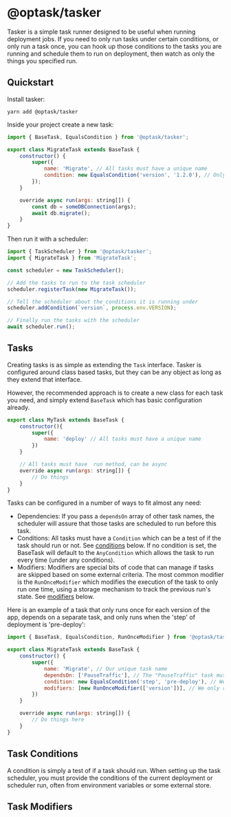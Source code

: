 # @optask/tasker

Tasker is a simple task runner designed to be useful when running deployment jobs. If you need to only run tasks under certain conditions, or only run a task once, you can hook up those conditions to the tasks you are running and schedule them to run on deployment, then watch as only the things you specified run.

## Quickstart

Install tasker:

```shell
yarn add @optask/tasker
```

Inside your project create a new task:

```javascript
import { BaseTask, EqualsCondition } from '@optask/tasker';

export class MigrateTask extends BaseTask {
    constructor() {
        super({
            name: 'Migrate', // All tasks must have a unique name
            condition: new EqualsCondition('version', '1.2.0'), // Only runs when the 'version' condition is equal to the string '1.2.0'
        });
    }

    override async run(args: string[]) {
        const db = someDBConnection(args);
        await db.migrate();
    }
}
```

Then run it with a scheduler:

```javascript
import { TaskScheduler } from '@optask/tasker';
import { MigrateTask } from 'MigrateTask';

const scheduler = new TaskScheduler();

// Add the tasks to run to the task scheduler
scheduler.registerTask(new MigrateTask());

// Tell the scheduler about the conditions it is running under
scheduler.addCondition(`version`, process.env.VERSION);

// Finally run the tasks with the scheduler
await scheduler.run();
```

## Tasks

Creating tasks is as simple as extending the `Task` interface. Tasker is configured around class based tasks, but they can be any object as long as they extend that interface.

However, the recommended approach is to create a new class for each task you need, and simply extend `BaseTask` which has basic configuration already.

```javascript
export class MyTask extends BaseTask {
    constructor(){
        super({
            name: 'deploy' // All tasks must have a unique name
        })
    }

    // All tasks must have  run method, can be async
    override async run(args: string[]) {
        // Do things
    }
}
```

Tasks can be configured in a number of ways to fit almost any need:

- Dependencies: If you pass a `dependsOn` array of other task names, the scheduler will assure that those tasks are scheduled to run before this task.
- Conditions: All tasks must have a `Condition` which can be a test of if the task should run or not. See [conditions](#task-conditions) below. If no condition is set, the BaseTask will default to the `AnyCondition` which allows the task to run every time (under any conditions).
- Modifiers: Modifiers are special bits of code that can manage if tasks are skipped based on some external criteria. The most common modifier is the `RunOnceModifier` which modifies the execution of the task to only run one time, using a storage mechanism to track the previous run's state. See [modifiers](#task-modifiers) below.

Here is an example of a task that only runs once for each version of the app, depends on a separate task, and only runs when the 'step' of deployment is 'pre-deploy':

```javascript
import { BaseTask, EqualsCondition, RunOnceModifier } from '@optask/tasker';

export class MigrateTask extends BaseTask {
    constructor() {
        super({
            name: 'Migrate', // Our unique task name
            dependsOn: ['PauseTraffic'], // The "PauseTraffic" task must run first
            condition: new EqualsCondition('step', 'pre-deploy'), // We only run this task when 'step' is 'pre-deploy'
            modifiers: [new RunOnceModifier(['version'])], // We only run this one time for each 'version' of the app
        })
    }

    override async run(args: string[]) {
        // Do things here
    }
}
```

## Task Conditions

A condition is simply a test of if a task should run. When setting up the task scheduler, you must provide the conditions of the current deployment or scheduler run, often from environment variables or some external store.

## Task Modifiers
